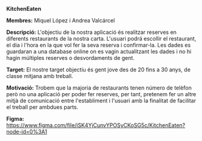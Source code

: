 
**KitchenEaten**

**Membres:** Miquel López i Andrea Valcárcel

**Descripció:** L'objectiu de la nostra aplicació és realitzar reserves en diferents restaurants de la nostra carta. 
    L'usuari podrá escollir el restaurant, el dia i l'hora en la que vol fer la seva reserva i confirmar-la. Les dades es 
    guardaran a una database online on es vagin actualitzant les dades i no hi hagin múltiples reserves o desvordaments 
    de gent. 

**Target:** El nostre target objectiu és gent jove des de 20 fins a 30 anys, de classe mitjana amb treball.

**Motivació:** Trobem que la majoria de restaurants tenen número de telèfon però no una aplicació per poder fer reserves, per tant,
pretenem fer un altre mitjà de comunicació entre l'establiment i l'usuari amb la finalitat de facilitar el treball per ambdues parts. 

**Figma:** https://www.figma.com/file/iSK4YjCunvYPOSyCKoSG5c/KitchenEaten?node-id=0%3A1

